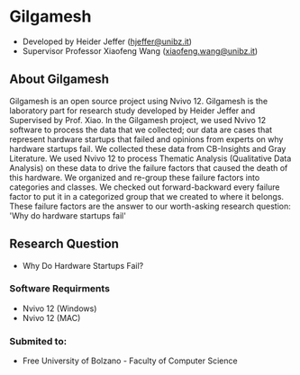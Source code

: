 # Gilgamesh
- Developed by Heider Jeffer (hjeffer@unibz.it)             
- Supervisor Professor Xiaofeng Wang (xiaofeng.wang@unibz.it)
## About Gilgamesh     
Gilgamesh is an open source project using Nvivo 12. Gilgamesh  is the laboratory part for research study developed by Heider Jeffer and Supervised by  Prof. Xiao. In the Gilgamesh project, we used Nvivo 12 software to process the data that we collected; our data are cases that represent hardware startups that failed and opinions from experts on why hardware startups fail. We collected these data from CB-Insights and Gray Literature. We used Nvivo 12 to process Thematic Analysis  (Qualitative Data Analysis)  on these data to drive the failure factors that caused the death of this hardware. We organized and re-group these failure factors into categories and classes. We checked out forward-backward every failure factor to put it in a categorized group that we created to where it belongs. These failure factors are the  answer to our worth-asking research question: 'Why do hardware startups fail'

## Research Question
- Why Do Hardware Startups Fail?

###  Software Requirments
- Nvivo 12 (Windows)
- Nvivo 12 (MAC)

### Submited to:
- Free University of Bolzano - Faculty of Computer Science



